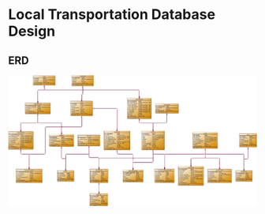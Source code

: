 # Local Transportation Database Design

## ERD
<p align="center">
  <img src="https://github.com/halimocakli/database-design-and-sql-programming/blob/main/Local-Transportation-Database/ERD/local_transportation_db_diagram.jpg" width="1000" title="ERD">
</p>

